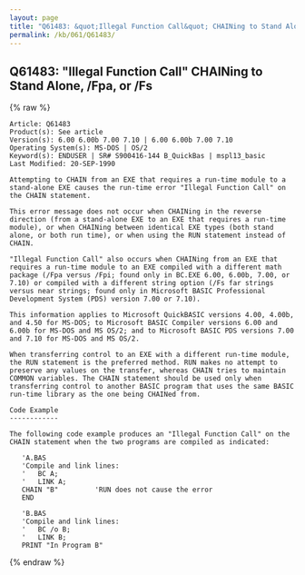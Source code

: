 ```yaml
---
layout: page
title: "Q61483: &quot;Illegal Function Call&quot; CHAINing to Stand Alone, /Fpa, or /Fs"
permalink: /kb/061/Q61483/
---
```


## Q61483: &quot;Illegal Function Call&quot; CHAINing to Stand Alone, /Fpa, or /Fs

{% raw %}

	Article: Q61483
	Product(s): See article
	Version(s): 6.00 6.00b 7.00 7.10 | 6.00 6.00b 7.00 7.10
	Operating System(s): MS-DOS | OS/2
	Keyword(s): ENDUSER | SR# S900416-144 B_QuickBas | mspl13_basic
	Last Modified: 20-SEP-1990
	
	Attempting to CHAIN from an EXE that requires a run-time module to a
	stand-alone EXE causes the run-time error "Illegal Function Call" on
	the CHAIN statement.
	
	This error message does not occur when CHAINing in the reverse
	direction (from a stand-alone EXE to an EXE that requires a run-time
	module), or when CHAINing between identical EXE types (both stand
	alone, or both run time), or when using the RUN statement instead of
	CHAIN.
	
	"Illegal Function Call" also occurs when CHAINing from an EXE that
	requires a run-time module to an EXE compiled with a different math
	package (/Fpa versus /Fpi; found only in BC.EXE 6.00, 6.00b, 7.00, or
	7.10) or compiled with a different string option (/Fs far strings
	versus near strings; found only in Microsoft BASIC Professional
	Development System (PDS) version 7.00 or 7.10).
	
	This information applies to Microsoft QuickBASIC versions 4.00, 4.00b,
	and 4.50 for MS-DOS; to Microsoft BASIC Compiler versions 6.00 and
	6.00b for MS-DOS and MS OS/2; and to Microsoft BASIC PDS versions 7.00
	and 7.10 for MS-DOS and MS OS/2.
	
	When transferring control to an EXE with a different run-time module,
	the RUN statement is the preferred method. RUN makes no attempt to
	preserve any values on the transfer, whereas CHAIN tries to maintain
	COMMON variables. The CHAIN statement should be used only when
	transferring control to another BASIC program that uses the same BASIC
	run-time library as the one being CHAINed from.
	
	Code Example
	------------
	
	The following code example produces an "Illegal Function Call" on the
	CHAIN statement when the two programs are compiled as indicated:
	
	   'A.BAS
	   'Compile and link lines:
	   '   BC A;
	   '   LINK A;
	   CHAIN "B"         'RUN does not cause the error
	   END
	
	   'B.BAS
	   'Compile and link lines:
	   '   BC /o B;
	   '   LINK B;
	   PRINT "In Program B"

{% endraw %}
